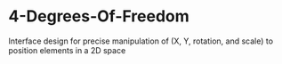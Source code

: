 # 4-Degrees-Of-Freedom
Interface design for precise manipulation of (X, Y, rotation, and scale) to position elements in a 2D space

